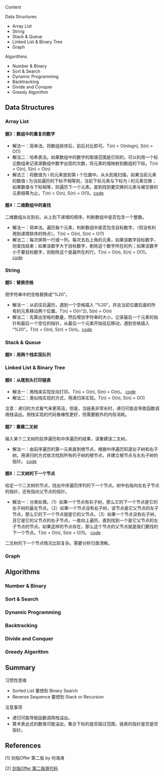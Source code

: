 Content

Data Structures

- Array List
- String
- Stack & Queue
- Linked List & Binary Tree
- Graph

Algorithms

- Number & Binary
- Sort & Search
- Dynamic Programming
- Backtracking
- Divide and Conquer
- Greedy Algorithm

## Data Structures

### Array List

#### 题3：数组中的重复的数字

- 解法一：简单法。将数组排序后，前后对比即可。T(n) = O(nlogn), S(n) = O(1)
- 解法二：哈希表法。如果数组中的数字的取值范围是已知的，可以利用一个标记数组来记录源数组中数字出现的次数，将元素的值映射到数组的下标。T(n) = O(n), S(n) = O(n)
- 解法三：将数值为 i 的元素放到第 i 个位置中。从头到尾扫描，如果当前元素的数值 i 为当前遍历的下标不相等则，当前下标元素与下标为 i 的元素交换；如果数值与下标相等，则遍历下一个元素。直到找到要交换的元素与被交换的元素相等为止。T(n) = O(n), S(n) = O(1)。[code](https://github.com/zhedahht/CodingInterviewChinese2/blob/master/03_01_DuplicationInArray/FindDuplication.cpp)

#### 题4：二维数组中的查找

二维数组从左到右、从上到下递增的顺序。判断数组中是否包含一个整数。

- 解法一：简单法。遍历每个元素，判断数组中是否包含目标数字。（但没有利用到递增排序的特点）。T(n) = O(n), S(n) = O(1)
- 解法二：每次排除一行或一列。每次去右上角的元素，如果该数字目标数字，则查找结束；如果该数字大于目标数字，剔除这个数字所在的列；如果该数字小于要目标数字，则剔除这个是最所在的行。T(n) = O(n), S(n) = O(1)。 [code]( https://github.com/zhedahht/CodingInterviewChinese2/blob/master/04_FindInPartiallySortedMatrix/FindInPartiallySortedMatrix.cpp )



### String

#### 题5：替换空格

把字符串中的空格替换成“%20”。

- 解法一：从前往后遍历，遇到一个空格插入 “%20”，并且当前位置后面的所有的元素移动两个位置。T(n) = O(n^2), S(n) = O(n)
- 解法二：先算出空格的数量，然后增加字符串的大小，记录最后一个元素的指针和最后一个空位的指针，从最后一个元素开始往后移动，遇到空格插入 “%20”。T(n) = O(n), S(n) = O(n)。[code](https://github.com/zhedahht/CodingInterviewChinese2/blob/master/05_ReplaceSpaces/ReplaceSpaces.cpp)



### Stack & Queue

#### 题9：用两个栈实现队列



### Linked List & Binary Tree

#### 题6：从尾到头打印链表

- 解法一：用栈来实现反向打印。T(n) = O(n), S(n) = O(n)。 [code](https://github.com/zhedahht/CodingInterviewChinese2/blob/master/06_PrintListInReversedOrder/PrintListInReversedOrder.cpp)
- 解法二：类似栈实现的方式，用递归来实现。T(n) = O(n), S(n) = O(1) 

注意：递归的方式看气来更简洁，但是，当链表非常长时，递归可能会导致函数调用栈溢出。用栈实现的代码鲁棒性更好，但需要额外的内存消耗。

#### 题7：重建二叉树

输入某个二叉树的前序遍历和中序遍历的结果，请重建该二叉树。

- 解法一：由前序遍历的第一元素直到根节点，根据中序遍历知道左子树和右子树。用递归的方式依次找到所有的子树的根节点，并建立根节点与左右子树的指针。 [code](https://github.com/zhedahht/CodingInterviewChinese2/blob/master/07_ConstructBinaryTree/ConstructBinaryTree.cpp)

#### 题8：二叉树的下一个节点

给定一个二叉树的节点，找出中序遍历序列的下一个节点。树中右指向左右子节点的指针，还有指向父节点的指针。

- 解法一：分类处理。（1）如果一个节点有右子树，那么它的下一个节点是它的右子树的最左节点。（2）如果一个节点没有右子树，该节点是它父节点的左子节点，那么它的下一个节点就是它的父节点。（3）如果一个节点没有右子树，且它是它的父节点的右子节点。一直向上遍历，直到找到一个是它父节点的左子节点的节点。如果这样的节点存在，那么这个节点的父节点就是我们要找的下一个节点。T(n) = O(n), S(n) = O(1)。 [code](https://github.com/zhedahht/CodingInterviewChinese2/blob/master/08_NextNodeInBinaryTrees/NextNodeInBinaryTrees.cpp)

二叉树的下一个节点情况比较复杂。需要分析归类清晰。

### Graph

## Algorithms

### Number & Binary

### Sort & Search

### Dynamic Programming

### Backtracking

### Divide and Conquer

### Greedy Algorithm

## Summary

习惯性思维

- Sorted List 要想到 Binary Search
- Reverse Sequence 要想到 Stack or Recursion

注意事项

- 递归可能导致函数调用栈溢出。
- 算术表达式的数值可能溢出，集合下标的是否超过范围，链表的指针是否是空指针。

## References

[1] 剑指Offer 第二版 by 何海涛

[2] [剑指Offer 第二版源代码](https://github.com/zhedahht/CodingInterviewChinese2)
